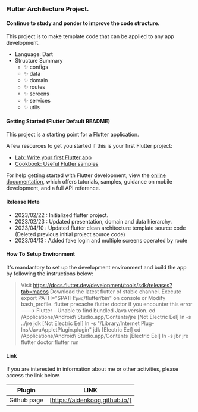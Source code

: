 ### Flutter Architecture Project.

#### Continue to study and ponder to improve the code structure.

This project is to make template code that can be applied to any app development.

- Language: Dart
- Structure Summary
  - ✨ configs
  - ✨ data
  - ✨ domain
  - ✨ routes
  - ✨ screens
  - ✨ services
  - ✨ utils

#### Getting Started (Flutter Default README)

This project is a starting point for a Flutter application.

A few resources to get you started if this is your first Flutter project:

- [Lab: Write your first Flutter app](https://docs.flutter.dev/get-started/codelab)
- [Cookbook: Useful Flutter samples](https://docs.flutter.dev/cookbook)

For help getting started with Flutter development, view the
[online documentation](https://docs.flutter.dev/), which offers tutorials,
samples, guidance on mobile development, and a full API reference.

#### Release Note

- 2023/02/22 : Initialized flutter project.
- 2023/02/23 : Updated presentation, domain and data hierarchy.
- 2023/04/10 : Updated flutter clean architecture template source code (Deleted previous initial project source code)
- 2023/04/13 : Added fake login and multiple screens operated by route

#### How To Setup Environment

It's mandantory to set up the development environment and build the app by following the instructions below:

> Visit https://docs.flutter.dev/development/tools/sdk/releases?tab=macos
> Download the latest flutter of stable channel.
> Execute export PATH="\$PATH:`pwd`/flutter/bin" on console or Modify bash_profile.
> flutter precache
> flutter doctor
> if you encounter this error ---> Flutter - Unable to find bundled Java version.
> cd /Applications/Android\ Studio.app/Contents/jre
> [Not Electric Eel] ln -s ../jre jdk
> [Not Electric Eel] ln -s "/Library/Internet Plug-Ins/JavaAppletPlugin.plugin" jdk
> [Electric Eel] cd /Applications/Android\ Studio.app/Contents
> [Electric Eel] ln -s jbr jre
> flutter doctor
> flutter run

#### Link

If you are interested in information about me or other activities, please access the link below.

| Plugin      | LINK                           |
| ----------- | ------------------------------ |
| Github page | [https://aidenkoog.github.io/] |
